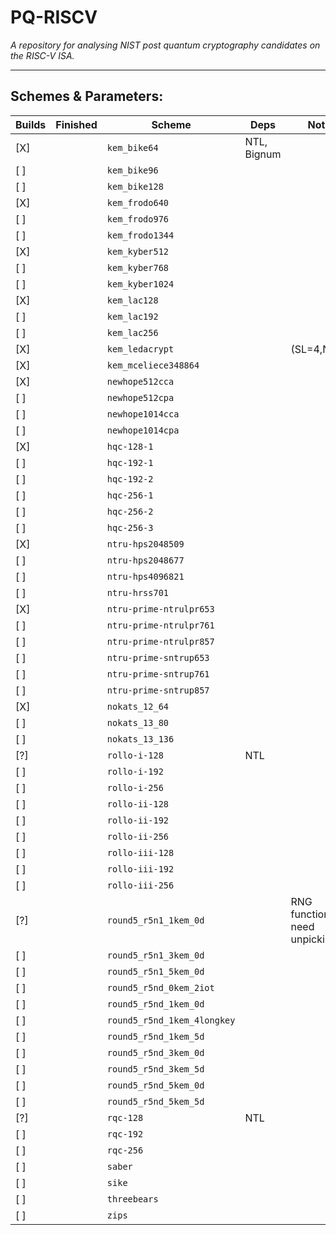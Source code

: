 
# PQ-RISCV

*A repository for analysing NIST post quantum cryptography candidates
on the RISC-V ISA.*

---

## Schemes & Parameters:

Builds | Finished | Scheme | Deps | Notes
-------|---------|---------|------|-------
 [X] |    |`kem_bike64` | NTL, Bignum | 
 [ ] |    |`kem_bike96` |  |
 [ ] |    |`kem_bike128` |  |
 [X] |    |`kem_frodo640` |  |
 [ ] |    |`kem_frodo976` |  |
 [ ] |    |`kem_frodo1344` |  |
 [X] |    |`kem_kyber512` |  |
 [ ] |    |`kem_kyber768` |  |
 [ ] |    |`kem_kyber1024` |  |
 [X] |    |`kem_lac128` |  |
 [ ] |    |`kem_lac192` |  |
 [ ] |    |`kem_lac256` |  |
 [X] |    |`kem_ledacrypt` | | (SL=4,N0=2)
 [X] |    |`kem_mceliece348864` |  |
 [X] |    |`newhope512cca` |  |
 [ ] |    |`newhope512cpa` |  |
 [ ] |    |`newhope1014cca` |  |
 [ ] |    |`newhope1014cpa` |  |
 [X] |    |`hqc-128-1` |  |
 [ ] |    |`hqc-192-1` |  |
 [ ] |    |`hqc-192-2` |  |
 [ ] |    |`hqc-256-1` |  |
 [ ] |    |`hqc-256-2` |  |
 [ ] |    |`hqc-256-3` |  |
 [X] |    |`ntru-hps2048509` |  |
 [ ] |    |`ntru-hps2048677` |  |
 [ ] |    |`ntru-hps4096821` |  |
 [ ] |    |`ntru-hrss701` |  |
 [X] |    |`ntru-prime-ntrulpr653` |  |
 [ ] |    |`ntru-prime-ntrulpr761` |  |
 [ ] |    |`ntru-prime-ntrulpr857` |  |
 [ ] |    |`ntru-prime-sntrup653` |  |
 [ ] |    |`ntru-prime-sntrup761` |  |
 [ ] |    |`ntru-prime-sntrup857` |  |
 [X] |    |`nokats_12_64` |  |
 [ ] |    |`nokats_13_80` |  |
 [ ] |    |`nokats_13_136` |  |
 [?] |    |`rollo-i-128` | NTL |
 [ ] |    |`rollo-i-192` |  |
 [ ] |    |`rollo-i-256` |  |
 [ ] |    |`rollo-ii-128` |  |
 [ ] |    |`rollo-ii-192` |  |
 [ ] |    |`rollo-ii-256` |  |
 [ ] |    |`rollo-iii-128` |  |
 [ ] |    |`rollo-iii-192` |  |
 [ ] |    |`rollo-iii-256` |  |
 [?] |    |`round5_r5n1_1kem_0d` |  | RNG functions need unpicking 
 [ ] |    |`round5_r5n1_3kem_0d` |  |
 [ ] |    |`round5_r5n1_5kem_0d` |  |
 [ ] |    |`round5_r5nd_0kem_2iot` |  |
 [ ] |    |`round5_r5nd_1kem_0d` |  |
 [ ] |    |`round5_r5nd_1kem_4longkey` |  |
 [ ] |    |`round5_r5nd_1kem_5d` |  |
 [ ] |    |`round5_r5nd_3kem_0d` |  |
 [ ] |    |`round5_r5nd_3kem_5d` |  |
 [ ] |    |`round5_r5nd_5kem_0d` |  |
 [ ] |    |`round5_r5nd_5kem_5d` |  |
 [?] |    |`rqc-128` | NTL |
 [ ] |    |`rqc-192` |  |
 [ ] |    |`rqc-256` |  |
 [ ] |    |`saber` |  |
 [ ] |    |`sike` |  |
 [ ] |    |`threebears` |  |
 [ ] |    |`zips` |  |
